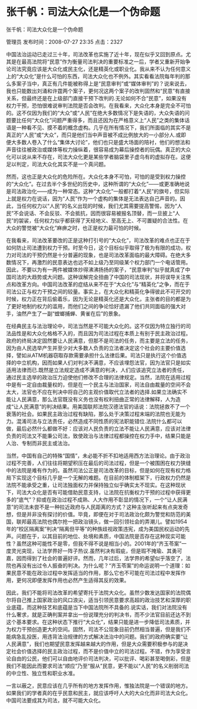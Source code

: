 # 张千帆：司法大众化是一个伪命题  
张千帆：司法大众化是一个伪命题

管理员 发布时间：2008-07-27 23:35  点击：2327



中国法治运动已走过三十年，司法改革也实施了近十年，现在似乎又回到原点。尤其是在最高法院将“民意”作为衡量司法判决的重要标准之一后，学者又重新开始争论司法究竟应该是大众化或民主化，还是精英化或职业化。我从来不认为任何意义上的“大众化”是什么可怕的东西，司法大众化也不例外。其实看看法院每年判的那么多案子当中，真正有几件能被称得上是“民意审判”或“媒体审判”的？说来说去，我也只能数出刘涌和许霆两个案子，更何况这两个案子的改判固然和“民意”有直接关系，但最终还是在上级部门直接干预下改判的.无论如何不合“民意”，如果没有权力干预，恐怕很难说审判法院是否会改判。在我看来，大众化本身是完全不可怕的。这不仅因为我们的“大众”或“人民”在绝大多数情况下是失语的，大众失语的问题要比任何“大众化”问题严重得多，而且还因为在严格意义上“人民”之类的集体话语是一种看不见、摸不着的概念虚构。几乎在所有情况下，我们所面临的其实不是真正的“人民”或“大众”，而只是他们当中声音被不成比例放大的一小部分人.或即便大多数人卷入了什么“集体大讨论”，他们也只是盛大场面的陪衬，他们的想法和声音往往被政治或媒体等权力操纵着，很容易成为幕后操控者的玩偶。真正的大众化可以说从来不存在，司法大众化更是某些学者脑袋里子虚乌有的虚拟存在。这便足以判定，司法大众化其实不是一个真问题。



然而，这也正是大众化的危险所在。大众化本身不可怕，可怕的是受到权力操控的“大众化”。在过去半个多世纪的历史中，这种所谓的“大众化”——或更准确地说是司法政治化——成为一种常态。这种“大众化”一般都打着“人民”的旗号，但实际上就是权力在说话，因为“人民”作为一个虚构的集体是无法表达自己声音的。因此，当任何权力以“人民”的名义出现的时候，我们尤其需要提高警惕，因为“人民”不会说话、不会反驳、不会抵抗，因而很容易被报名顶替，而一旦披上“人民”的袈裟，任何权力似乎都获得了天经地义、至高无上、不可置疑的合法性。在大众的警觉被“大众化”麻痹之时，也正是权力最可怕的时候。



在我看来，司法改革要改的正是这种打引号的“大众化”，司法改革的难点也正在于如何防止司法遭到权力干预。时至今日，这个目标似乎取得了极为有限的成功，权力对司法的干预仍然是十分普遍的现象，也是司法改革面临的最大障碍。在绝大多数情况下，再激烈的民意表达也远不如上级乃至同级某个权力部门一个电话管用。因此，不要以为有一两件被媒体炒得沸沸扬扬的案子，“民意审判”似乎就真成了中国司法的大趋势或大问题。这种误解完全扭曲了中国的司法现状，并将误导关注焦点和改革方向。中国司法改革的症结从来不在于“大众化”与“精英化”之争，而在于司法公正与权力干预之间的较量。事实上，在大众化和精英化争得彼此不可开交的时候，权力正在背后偷着乐，因为无论是精英化还是大众化，主张者的目的都是为了更好地制约权力的滥用，而他们之间的争论恰好遗漏了他们共同面临的强大对手，油然产生了一副“螳螂捕蝉、黄雀在后”的景象。



在经典民主与法治理论中，司法当然是不可能大众化的。这不仅因为特立独行的司法品性是和大众化格格不入的，而且因为司法过程在本质上有别于民主政治过程。政府的终局决定固然要让人民满意，但那不是司法的任务，而主要是立法的任务，因为由人民选举产生并至少对大多数人负责的立法者决定这个社会的主要价值选择，譬如从ATM机器窃取存款需要承担什么法律后果。司法只是执行这个价值选择的中立机构，因而如果人们对判决不满意，不应该埋怨法官，因为法官只是如实适用法律而已.既然是立法规定造成不满意的判决，人们应该追究立法者的责任，通过民主选举的政治压力迫使他们修改不合理的法律规定。当然，法院在适用过程中是有一定自由裁量权的，但是在一个民主与法治国家，司法自由裁量的空间不会太大，法官也不应在判决中将自己的主观价值取代立法者的选择.如果立法确实不能让人民满意，那么法官既没有义务也没有权利扭曲正常的法律解释，人为造成“让人民满意”的判决结果。用美国联邦法院汉德法官的话说：法院拯救不了一个衰落的社会。如果民主政治过程有缺陷，那么处于决策过程末端的法院也无能为力。混淆司法与立法责任，必然造成不同性质的宪法职能错位.法院什么都可以做，最后必然什么都做不好：应该对人民负责的立法不能让人民满意，应该对法律负责的司法又不能秉公司法，致使政治与法律过程都操控在权力手中，结果只能是人治、专制而非民主或法治。



当然，中国有自己的特殊“国情”，未必能不折不扣地适用西方法治理论。由于政治过程不完善，人们往往将期望积压在最后的司法过程，但是一个被围困在权力狭缝中的法院是难有作为的。虽然司法公正是司法改革的目标，但是如何在现有权力格局下实现这个目标几乎是一个无解的难题。在目前的体制框架下，行政权力仍然是法院不能承受之重，让司法独面权力并保持独立似乎确实太不现实。在这种现状下，司法大众化是否有可能借助民意支持，让法院在抗衡权力干预的过程中获得更多的“底气”？抑或在政治过程不成熟、人大作用不彰显的情况下，一个“让人民满意”的司法未尝不是一种拉近政府与人民距离的方式？这种主张听起来有点突发奇想，但是并非没有探讨的价值。毕竟，即便在对于司法政治化颇为警觉和防范的美国，联邦最高法院也偶尔抢一把政治镜头，做一回引领社会的弄潮儿。譬如1954年的“校区隔离案”判决“隔离但平等”的种族歧视政策违宪，成为美国民权运动的先声。问题在于，以其目前的地位、处境和素质，中国法院是否存在这种现实可能性？虽然这种可能性不是零，但我不得不说是相当小的。2001年的“齐玉苓案”一度灵光突现，让法学界好一阵子热议.虽然判决有瑕疵，但是瑕不掩瑜、其勇可嘉，因而得到了社会的普遍好评。然而，几年过后，法学界的希望似乎落空了，法院也再没有出过令人振奋的判决。为什么呢？“齐玉苓案”的命运说明一个道理：如果民意不能在政治过程中发挥适当的作用，那么它也不可能在司法过程中发挥作用，更何况即便发挥作用也必然产生适得其反的效果。



因此，我们不能将司法改革的希望寄托于法院大众化。虽然少数发达国家的法院偶尔将自己推上国家政治的风口浪尖，适当引领民意要求高超的政治技艺和深厚的职业底蕴，而这种技艺和底蕴是当下中国法院所不具备的.说实话，我们对法院没有什么奢求，就是正确判案并拿出一份说理充分的判决书，而不少法官目前还达不到这个基本要求。在这种状态下推行“大众化”，结果只能是进一步降低司法素质，并为权力干预创造更大的空间。固然，司法不公现象目前仍然相当普遍，但是我们不能病急乱投医，用违背法治规律的方式解决法治中的问题。我们的政府确实要“让人民满意”，我们也期望民意发挥越来越大的作用，但是大众需要积极参与的是决定社会价值选择的民主政治过程，而不是价值中立的司法过程。不错，作为享受言论自由的公民，他们可以自由地评价司法判决，可以批评、喝彩甚至喝倒彩，但是我们不能因此而要求司法“顺应”乃至“服从”民意，更不能以“人民”的名义削弱司法的中立性、独立性和职业水准。



一言以蔽之，民意应该在几乎所有的地方发挥作用，惟独法院是一个错误的地方。如果我们的学者真的在乎民意和民主，就应该呼吁人大的大众化而非司法大众化。中国司法要成其为司法，就不可能大众化。